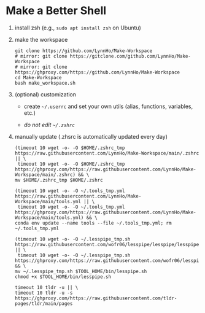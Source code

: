 # Make a Better Shell
1. install zsh (e.g., `sudo apt install zsh` on Ubuntu)
2. make the workspace

    ```console
    git clone https://github.com/LynnHo/Make-Workspace
    # mirror: git clone https://gitclone.com/github.com/LynnHo/Make-Workspace
    # mirror: git clone https://ghproxy.com/https://github.com/LynnHo/Make-Workspace
    cd Make-Workspace
    bash make_workspace.sh
    ```

3. (optional) customization

   + create `~/.userrc` and set your own utils (alias, functions, variables, etc.)
  
   + *do not edit `~/.zshrc`*

5. manually update (.zhsrc is automatically updated every day)

    ```console
    (timeout 10 wget -o- -O $HOME/.zshrc_tmp https://raw.githubusercontent.com/LynnHo/Make-Workspace/main/.zshrc || \
     timeout 10 wget -o- -O $HOME/.zshrc_tmp https://ghproxy.com/https://raw.githubusercontent.com/LynnHo/Make-Workspace/main/.zshrc) && \
    mv $HOME/.zshrc_tmp $HOME/.zshrc
    
    (timeout 10 wget -o- -O ~/.tools_tmp.yml https://raw.githubusercontent.com/LynnHo/Make-Workspace/main/tools.yml || \
     timeout 10 wget -o- -O ~/.tools_tmp.yml https://ghproxy.com/https://raw.githubusercontent.com/LynnHo/Make-Workspace/main/tools.yml) && \
    conda env update --name tools --file ~/.tools_tmp.yml; rm ~/.tools_tmp.yml
    
    (timeout 10 wget -o- -O ~/.lesspipe_tmp.sh https://raw.githubusercontent.com/wofr06/lesspipe/lesspipe/lesspipe.sh || \
     timeout 10 wget -o- -O ~/.lesspipe_tmp.sh https://ghproxy.com/https://raw.githubusercontent.com/wofr06/lesspipe/lesspipe/lesspipe.sh) && \
    mv ~/.lesspipe_tmp.sh $TOOL_HOME/bin/lesspipe.sh
    chmod +x $TOOL_HOME/bin/lesspipe.sh
    
    timeout 10 tldr -u || \
    timeout 10 tldr -u -s https://ghproxy.com/https://raw.githubusercontent.com/tldr-pages/tldr/main/pages
    ```
